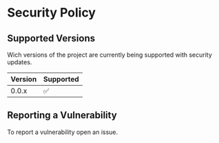 # Security Policy

## Supported Versions

Wich versions of the project are currently being supported with security updates.

| Version | Supported          |
| ------- | ------------------ |
| 0.0.x   | :white_check_mark: |


## Reporting a Vulnerability

To report a vulnerability open an issue.


